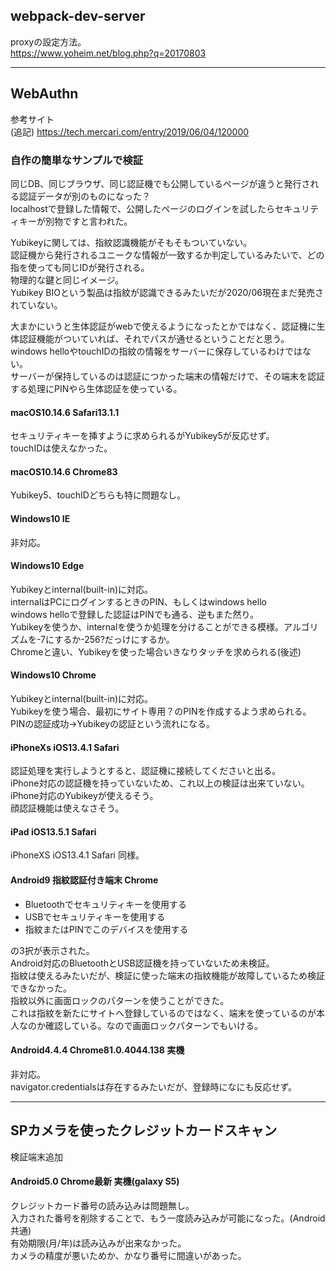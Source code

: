 ## webpack-dev-server
proxyの設定方法。  
https://www.yoheim.net/blog.php?q=20170803  

---

## WebAuthn
参考サイト  
(追記) https://tech.mercari.com/entry/2019/06/04/120000  

### 自作の簡単なサンプルで検証
同じDB、同じブラウザ、同じ認証機でも公開しているページが違うと発行される認証データが別のものになった？  
localhostで登録した情報で、公開したページのログインを試したらセキュリティキーが別物ですと言われた。  

Yubikeyに関しては、指紋認識機能がそもそもついていない。  
認証機から発行されるユニークな情報が一致するか判定しているみたいで、どの指を使っても同じIDが発行される。  
物理的な鍵と同じイメージ。  
Yubikey BIOという製品は指紋が認識できるみたいだが2020/06現在まだ発売されていない。  

大まかにいうと生体認証がwebで使えるようになったとかではなく、認証機に生体認証機能がついていれば、それでパスが通せるということだと思う。  
windows helloやtouchIDの指紋の情報をサーバーに保存しているわけではない。  
サーバーが保持しているのは認証につかった端末の情報だけで、その端末を認証する処理にPINやら生体認証を使っている。  

#### macOS10.14.6 Safari13.1.1
セキュリティキーを挿すように求められるがYubikey5が反応せず。  
touchIDは使えなかった。  

#### macOS10.14.6 Chrome83
Yubikey5、touchIDどちらも特に問題なし。  

#### Windows10 IE
非対応。  

#### Windows10 Edge
Yubikeyとinternal(built-in)に対応。   
internalはPCにログインするときのPIN、もしくはwindows hello  
windows helloで登録した認証はPINでも通る、逆もまた然り。  
Yubikeyを使うか、internalを使うか処理を分けることができる模様。アルゴリズムを-7にするか-256?だっけにするか。    
Chromeと違い、Yubikeyを使った場合いきなりタッチを求められる(後述)

#### Windows10 Chrome
Yubikeyとinternal(built-in)に対応。  
Yubikeyを使う場合、最初にサイト専用？のPINを作成するよう求められる。  
PINの認証成功→Yubikeyの認証という流れになる。  

#### iPhoneXs iOS13.4.1 Safari
認証処理を実行しようとすると、認証機に接続してくださいと出る。  
iPhone対応の認証機を持っていないため、これ以上の検証は出来ていない。  
iPhone対応のYubikeyが使えるそう。  
顔認証機能は使えなさそう。  

#### iPad iOS13.5.1 Safari
iPhoneXS iOS13.4.1 Safari 同様。  

#### Android9 指紋認証付き端末 Chrome
- Bluetoothでセキュリティキーを使用する
- USBでセキュリティキーを使用する
- 指紋またはPINでこのデバイスを使用する

の3択が表示された。  
Android対応のBluetoothとUSB認証機を持っていないため未検証。  
指紋は使えるみたいだが、検証に使った端末の指紋機能が故障しているため検証できなかった。  
指紋以外に画面ロックのパターンを使うことができた。  
これは指紋を新たにサイトへ登録しているのではなく、端末を使っているのが本人なのか確認している。なので画面ロックパターンでもいける。   

#### Android4.4.4 Chrome81.0.4044.138 実機
非対応。  
navigator.credentialsは存在するみたいだが、登録時になにも反応せず。  

---

## SPカメラを使ったクレジットカードスキャン  
検証端末追加  

#### Android5.0 Chrome最新 実機(galaxy S5)
クレジットカード番号の読み込みは問題無し。  
入力された番号を削除することで、もう一度読み込みが可能になった。(Android共通)  
有効期限(月/年)は読み込みが出来なかった。  
カメラの精度が悪いためか、かなり番号に間違いがあった。